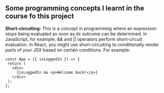 ## Some programming concepts I learnt in the course fo this project
 **Short-circuiting:** This is a concept in programming where an expression stops being evaluated as soon as its outcome can be determined. In JavaScript, for example, && and || operators perform short-circuit evaluation. In React, you might use short-circuiting to conditionally render parts of your JSX based on certain conditions. For example:
 ```
const App = ({ isLoggedIn }) => {
  return (
    <div>
      {isLoggedIn && <p>Welcome back!</p>}
    </div>
  );
};
```
